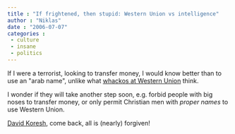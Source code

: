 ```yaml
---
title : "If frightened, then stupid: Western Union vs intelligence"
author : "Niklas"
date : "2006-07-07"
categories : 
 - culture
 - insane
 - politics
---
```


If I were a terrorist, looking to transfer money, I would know better than to use an "arab name", unlike what [whackos at Western Union](http://news.yahoo.com/s/ap/20060706/ap_on_bi_ge/emirates_muslim_money) think.

I wonder if they will take another step soon, e.g. forbid people with big noses to transfer money, or only permit Christian men with _proper names_ to use Western Union.

[David Koresh](http://en.wikipedia.org/wiki/David_Koresh), come back, all is (nearly) forgiven!
